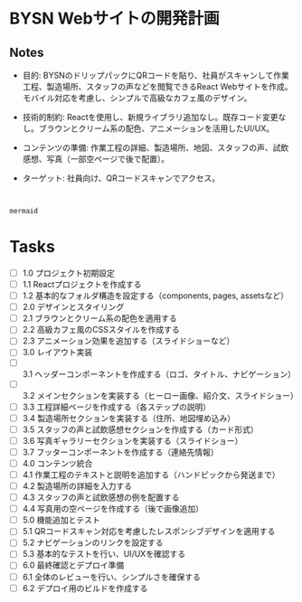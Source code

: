 # BYSN Webサイトの開発計画

## Notes

* 目的: BYSNのドリップパックにQRコードを貼り、社員がスキャンして作業工程、製造場所、スタッフの声などを閲覧できるReact Webサイトを作成。モバイル対応を考慮し、シンプルで高級なカフェ風のデザイン。
* 技術的制約: Reactを使用し、新規ライブラリ追加なし。既存コード変更なし。ブラウンとクリーム系の配色、アニメーションを活用したUI/UX。
* コンテンツの準備: 作業工程の詳細、製造場所、地図、スタッフの声、試飲感想、写真（一部空ページで後で配置）。
* ターゲット: 社員向け、QRコードスキャンでアクセス。



    ```


```
mermaid
```

# Tasks

* [ ] 1.0 プロジェクト初期設定
* [ ] 1.1 Reactプロジェクトを作成する
* [ ] 1.2 基本的なフォルダ構造を設定する（components, pages, assetsなど）
* [ ] 2.0 デザインとスタイリング
* [ ] 2.1 ブラウンとクリーム系の配色を適用する
* [ ] 2.2 高級カフェ風のCSSスタイルを作成する
* [ ] 2.3 アニメーション効果を追加する（スライドショーなど）
* [ ] 3.0 レイアウト実装
* [ ] 3.1 ヘッダーコンポーネントを作成する（ロゴ、タイトル、ナビゲーション）
* [ ] 3.2 メインセクションを実装する（ヒーロー画像、紹介文、スライドショー）
* [ ] 3.3 工程詳細ページを作成する（各ステップの説明）
* [ ] 3.4 製造場所セクションを実装する（住所、地図埋め込み）
* [ ] 3.5 スタッフの声と試飲感想セクションを作成する（カード形式）
* [ ] 3.6 写真ギャラリーセクションを実装する（スライドショー）
* [ ] 3.7 フッターコンポーネントを作成する（連絡先情報）
* [ ] 4.0 コンテンツ統合
* [ ] 4.1 作業工程のテキストと説明を追加する（ハンドピックから発送まで）
* [ ] 4.2 製造場所の詳細を入力する
* [ ] 4.3 スタッフの声と試飲感想の例を配置する
* [ ] 4.4 写真用の空ページを作成する（後で画像追加）
* [ ] 5.0 機能追加とテスト
* [ ] 5.1 QRコードスキャン対応を考慮したレスポンシブデザインを適用する
* [ ] 5.2 ナビゲーションのリンクを設定する
* [ ] 5.3 基本的なテストを行い、UI/UXを確認する
* [ ] 6.0 最終確認とデプロイ準備
* [ ] 6.1 全体のレビューを行い、シンプルさを確保する
* [ ] 6.2 デプロイ用のビルドを作成する
